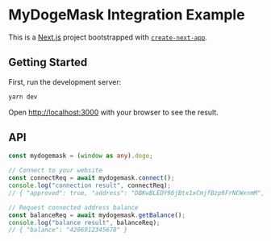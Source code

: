 # MyDogeMask Integration Example

This is a [Next.js](https://nextjs.org/) project bootstrapped with [`create-next-app`](https://github.com/vercel/next.js/tree/canary/packages/create-next-app).

## Getting Started

First, run the development server:

```bash
yarn dev
```

Open [http://localhost:3000](http://localhost:3000) with your browser to see the result.

## API

```typescript
const mydogemask = (window as any).doge;

// Connect to your website
const connectReq = await mydogemask.connect();
console.log("connection result", connectReq);
// { "approved": true, "address": "DBKwBLEDY96jBtx1xCmjfBzp9FrNCWxnmM", "balance": "4206912345678" }

// Request connected address balance
const balanceReq = await mydogemask.getBalance();
console.log("balance result", balanceReq);
// { "balance": "4206912345678" }
```
